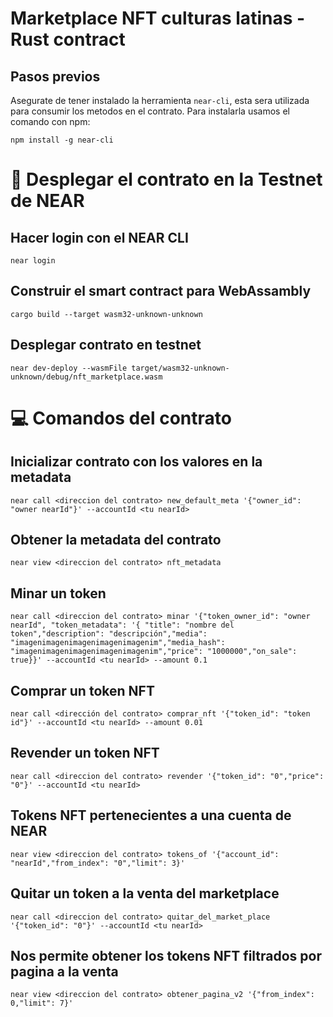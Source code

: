 # Marketplace NFT culturas latinas - Rust contract

## Pasos previos 
Asegurate de tener instalado la herramienta `near-cli`, esta sera utilizada para consumir los metodos en el contrato. Para instalarla usamos el comando con npm: 

`npm install -g near-cli`

# 🚀 Desplegar el contrato en la Testnet de NEAR
## Hacer login con el NEAR CLI
`near login`

## Construir el smart contract para WebAssambly 
`cargo build --target wasm32-unknown-unknown`

## Desplegar contrato en testnet
`near dev-deploy --wasmFile target/wasm32-unknown-unknown/debug/nft_marketplace.wasm`

# 💻 Comandos del contrato

## Inicializar contrato con los valores en la metadata 
`near call <direccion del contrato> new_default_meta '{"owner_id": "owner nearId"}' --accountId <tu nearId>`
## Obtener la metadata del contrato
`near view <direccion del contrato> nft_metadata`

## Minar un token 
`near call <direccion del contrato> minar '{"token_owner_id": "owner nearId", "token_metadata": '{ "title": "nombre del token","description": "descripción","media": "imagenimagenimagenimagenimagenim","media_hash": "imagenimagenimagenimagenimagenim","price": "1000000","on_sale": true}}' --accountId <tu nearId> --amount 0.1`

## Comprar un token NFT
`near call <dirección del contrato> comprar_nft '{"token_id": "token id"}' --accountId <tu nearId> --amount 0.01`

## Revender un token NFT
`near call <direccion del contrato> revender '{"token_id": "0","price": "0"}' --accountId <tu nearId>`

## Tokens NFT pertenecientes a una cuenta de NEAR
`near view <direccion del contrato> tokens_of '{"account_id": "nearId","from_index": "0","limit": 3}'`

## Quitar un token a la venta del marketplace
`near call <direccion del contrato> quitar_del_market_place '{"token_id": "0"}' --accountId <tu nearId>`

## Nos permite obtener los tokens NFT filtrados por pagina a la venta 
`near view <direccion del contrato> obtener_pagina_v2 '{"from_index": 0,"limit": 7}'`


  [smart contract]: https://docs.near.org/docs/develop/contracts/overview
  [Rust]: https://www.rust-lang.org/
  [create-near-app]: https://github.com/near/create-near-app
  [correct target]: https://github.com/near/near-sdk-rs#pre-requisites
  [cargo]: https://doc.rust-lang.org/book/ch01-03-hello-cargo.html